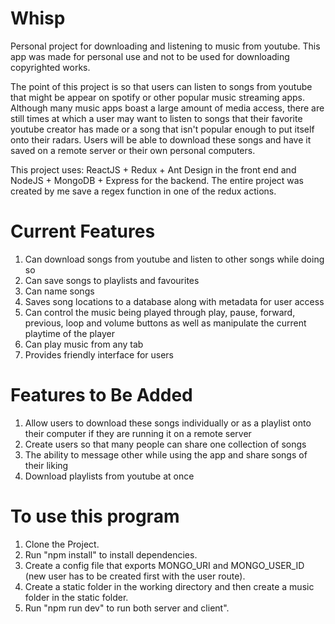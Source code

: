 # Whisp

Personal project for downloading and listening to music from youtube. This app was made for personal use and not to be used for downloading copyrighted works.

The point of this project is so that users can listen to songs from youtube that might be appear on spotify or other popular music streaming apps.
Although many music apps boast a large amount of media access, there are still times at which a user may want to listen to songs that their favorite youtube creator has made or a song that isn't popular enough to put itself onto their radars. Users will be able to download these songs and have it saved on a remote server or their own personal computers.

This project uses: ReactJS + Redux + Ant Design in the front end and NodeJS + MongoDB + Express for the backend. The entire project was created by me save a regex function in one of the redux actions.

# Current Features

1. Can download songs from youtube and listen to other songs while doing so
2. Can save songs to playlists and favourites
3. Can name songs
4. Saves song locations to a database along with metadata for user access
5. Can control the music being played through play, pause, forward, previous, loop and volume buttons as well as manipulate the current playtime of the player
6. Can play music from any tab
7. Provides friendly interface for users


# Features to Be Added

1. Allow users to download these songs individually or as a playlist onto their computer if they are running it on a remote server
2. Create users so that many people can share one collection of songs
3. The ability to message other while using the app and share songs of their liking
4. Download playlists from youtube at once



# To use this program

1. Clone the Project.
2. Run "npm install" to install dependencies.
3. Create a config file that exports MONGO_URI and MONGO_USER_ID (new user has to be created first with the user route).
4. Create a static folder in the working directory and then create a music folder in the static folder.
5. Run "npm run dev" to run both server and client".